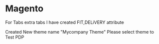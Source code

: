 # Magento
For Tabs extra tabs I have created FIT,DELiVERY attribute

Created New theme name "Mycompany Theme" Please select theme to Test PDP
